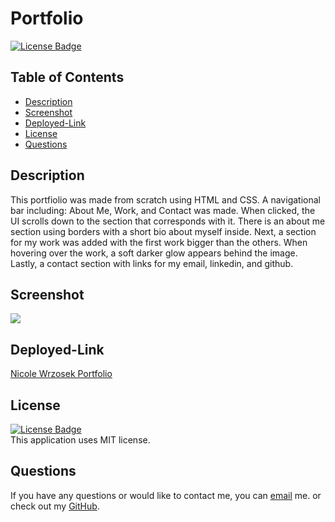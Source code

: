# Portfolio

[![License Badge](https://img.shields.io/static/v1?label=License&message=MIT&color=blue&?style=plastic&link=https://choosealicense.com/licenses/mit/)](https://choosealicense.com/licenses/mit/)

  ## Table of Contents
  - [Description](#Description)
  - [Screenshot](#Screenshot)
  - [Deployed-Link](#Deployed-Link)
  - [License](#License)
  - [Questions](#Questions)

  ## Description
 This portfiolio was made from scratch using HTML and CSS. A navigational bar including: About Me, Work, and Contact was made. When clicked, the UI scrolls down to the section that corresponds with it. There is an about me section using borders with a short bio about myself inside. Next, a section for my work was added with the first work bigger than the others. When hovering over the work, a soft darker glow appears behind the image. Lastly, a contact section with links for my email, linkedin, and github. 

  ## Screenshot
  ![](https://github.com/NicoleWrz/Portfolio/blob/633e7d6e1a26dbf6ddd8940d0d6bed29256d10a4/Assets/images/screenshot-nicolewrz.github.io-2021.12.15-15_23_32.png)

  ## Deployed-Link
  [Nicole Wrzosek Portfolio](https://nicolewrz.github.io/Portfolio/)


  ## License
[![License Badge](https://img.shields.io/static/v1?label=License&message=MIT&color=blue&?style=plastic&link=https://choosealicense.com/licenses/mit/)](https://choosealicense.com/licenses/mit/)
  </br>
  This application uses MIT license. 

  ## Questions 
  If you have any questions or would like to contact me, you can [email](mailto:nicolewrz@gmail.com) me. 
  or check out my [GitHub](https://github.com/NicoleWrz).
